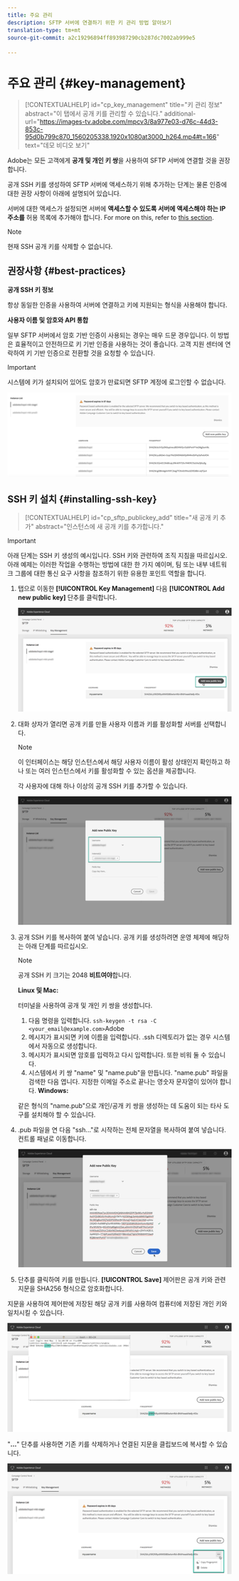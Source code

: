 ```yaml
---
title: 주요 관리
description: SFTP 서버에 연결하기 위한 키 관리 방법 알아보기
translation-type: tm+mt
source-git-commit: a2c19296894ff893987290cb287dc7002ab999e5

---
```



# 주요 관리 {#key-management}

>[!CONTEXTUALHELP]
>id=&quot;cp_key_management&quot;
>title=&quot;키 관리 정보&quot;
>abstract=&quot;이 탭에서 공개 키를 관리할 수 있습니다.&quot;
>additional-url=&quot;https://images-tv.adobe.com/mpcv3/8a977e03-d76c-44d3-853c-95d0b799c870_1560205338.1920x1080at3000_h264.mp4#t=166&quot; text=&quot;데모 비디오 보기&quot;

Adobe는 모든 고객에게 **공개 및 개인 키 쌍**&#x200B;을 사용하여 SFTP 서버에 연결할 것을 권장합니다.

공개 SSH 키를 생성하여 SFTP 서버에 액세스하기 위해 추가하는 단계는 물론 인증에 대한 권장 사항이 아래에 설명되어 있습니다.

서버에 대한 액세스가 설정되면 서버에 **액세스할 수 있도록 서버에 액세스해야 하는 IP 주소를** 허용 목록에 추가해야 합니다. For more on this, refer to [this section](../../instances-settings/using/ip-whitelisting-instance-access.md).

>[!NOTE]
>
>현재 SSH 공개 키를 삭제할 수 없습니다.

## 권장사항 {#best-practices}

**공개 SSH 키 정보**

항상 동일한 인증을 사용하여 서버에 연결하고 키에 지원되는 형식을 사용해야 합니다.

**사용자 이름 및 암호와 API 통합**

일부 SFTP 서버에서 암호 기반 인증이 사용되는 경우는 매우 드문 경우입니다. 이 방법은 효율적이고 안전하므로 키 기반 인증을 사용하는 것이 좋습니다. 고객 지원 센터에 연락하여 키 기반 인증으로 전환할 것을 요청할 수 있습니다.

>[!IMPORTANT]
>
>시스템에 키가 설치되어 있어도 암호가 만료되면 SFTP 계정에 로그인할 수 없습니다.

![](assets/control_panel_passwordexpires.png)

## SSH 키 설치 {#installing-ssh-key}

>[!CONTEXTUALHELP]
>id=&quot;cp_sftp_publickey_add&quot;
>title=&quot;새 공개 키 추가&quot;
>abstract=&quot;인스턴스에 새 공개 키를 추가합니다.&quot;

>[!IMPORTANT]
>
>아래 단계는 SSH 키 생성의 예시입니다. SSH 키와 관련하여 조직 지침을 따르십시오. 아래 예제는 이러한 작업을 수행하는 방법에 대한 한 가지 예이며, 팀 또는 내부 네트워크 그룹에 대한 통신 요구 사항을 참조하기 위한 유용한 포인트 역할을 합니다.

1. 탭으로 이동한 **[!UICONTROL Key Management]** 다음 **[!UICONTROL Add new public key]** 단추를 클릭합니다.

   ![](assets/key0.png)

1. 대화 상자가 열리면 공개 키를 만들 사용자 이름과 키를 활성화할 서버를 선택합니다.

   >[!NOTE]
   >
   >이 인터페이스는 해당 인스턴스에서 해당 사용자 이름이 활성 상태인지 확인하고 하나 또는 여러 인스턴스에서 키를 활성화할 수 있는 옵션을 제공합니다.
   >
   >각 사용자에 대해 하나 이상의 공개 SSH 키를 추가할 수 있습니다.

   ![](assets/key1.png)

1. 공개 SSH 키를 복사하여 붙여 넣습니다. 공개 키를 생성하려면 운영 체제에 해당하는 아래 단계를 따르십시오.

   >[!NOTE]
   >
   >공개 SSH 키 크기는 2048 **비트여야**&#x200B;합니다.

   **Linux 및 Mac:**

   터미널을 사용하여 공개 및 개인 키 쌍을 생성합니다.
   1. 다음 명령을 입력합니다. `ssh-keygen -t rsa -C <your_email@example.com>`Adobe
   1. 메시지가 표시되면 키에 이름을 입력합니다. .ssh 디렉토리가 없는 경우 시스템에서 자동으로 생성합니다.
   1. 메시지가 표시되면 암호를 입력하고 다시 입력합니다. 또한 비워 둘 수 있습니다.
   1. 시스템에서 키 쌍 &quot;name&quot; 및 &quot;name.pub&quot;을 만듭니다. &quot;name.pub&quot; 파일을 검색한 다음 엽니다. 지정한 이메일 주소로 끝나는 영숫자 문자열이 있어야 합니다.
   **Windows:**

   같은 형식의 &quot;name.pub&quot;으로 개인/공개 키 쌍을 생성하는 데 도움이 되는 타사 도구를 설치해야 할 수 있습니다.

1. .pub 파일을 연 다음 &quot;ssh...&quot;로 시작하는 전체 문자열을 복사하여 붙여 넣습니다. 컨트롤 패널로 이동합니다.

   ![](assets/publickey.png)

1. 단추를 클릭하여 키를 만듭니다. **[!UICONTROL Save]** 제어판은 공개 키와 관련 지문을 SHA256 형식으로 암호화합니다.

지문을 사용하여 제어판에 저장된 해당 공개 키를 사용하여 컴퓨터에 저장된 개인 키와 일치시킬 수 있습니다.

![](assets/fingerprint_compare.png)

&quot;**...**&quot; 단추를 사용하면 기존 키를 삭제하거나 연결된 지문을 클립보드에 복사할 수 있습니다.

![](assets/key_options.png)
